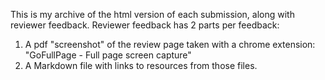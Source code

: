This is my archive of the html version of each submission, along with reviewer feedback.
Reviewer feedback has 2 parts per feedback:
1. A pdf "screenshot" of the review page taken with a chrome extension: 
   "GoFullPage - Full page screen capture"
2. A Markdown file with links to resources from those files.

